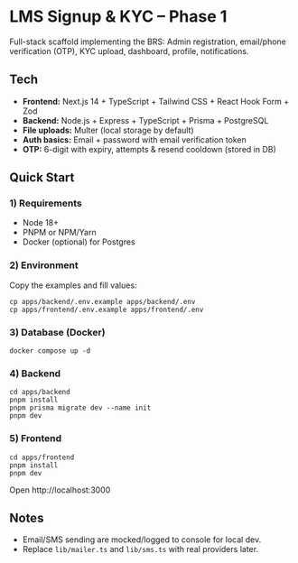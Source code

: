 # LMS Signup & KYC – Phase 1 

Full-stack scaffold implementing the BRS: Admin registration, email/phone verification (OTP), KYC upload, dashboard, profile, notifications.

## Tech
- **Frontend:** Next.js 14 + TypeScript + Tailwind CSS + React Hook Form + Zod
- **Backend:** Node.js + Express + TypeScript + Prisma + PostgreSQL
- **File uploads:** Multer (local storage by default)
- **Auth basics:** Email + password with email verification token
- **OTP:** 6-digit with expiry, attempts & resend cooldown (stored in DB)

## Quick Start

### 1) Requirements
- Node 18+
- PNPM or NPM/Yarn
- Docker (optional) for Postgres

### 2) Environment
Copy the examples and fill values:
```
cp apps/backend/.env.example apps/backend/.env
cp apps/frontend/.env.example apps/frontend/.env
```

### 3) Database (Docker)
```
docker compose up -d
```

### 4) Backend
```
cd apps/backend
pnpm install
pnpm prisma migrate dev --name init
pnpm dev
```

### 5) Frontend
```
cd apps/frontend
pnpm install
pnpm dev
```

Open http://localhost:3000

## Notes

- Email/SMS sending are mocked/logged to console for local dev.
- Replace `lib/mailer.ts` and `lib/sms.ts` with real providers later.
